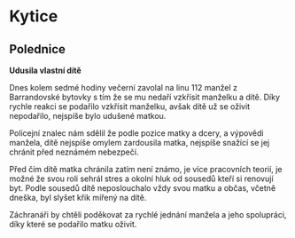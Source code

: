 # Kytice
## Polednice

**Udusila vlastní dítě**

Dnes kolem sedmé hodiny večerní zavolal na linu 112 manžel z Barrandovské bytovky s tím že se mu nedaří vzkřísit manželku a dítě.
Díky rychle reakci se podařilo vzkřísit manželku, avšak dítě už se oživit nepodařilo, nejspíše bylo udušené matkou.

Policejní znalec nám sdělil že podle pozice matky a dcery, a výpovědi manžela, dítě nejspíše omylem zardousila matka, nejspíše snažící se jej chránit před neznámém nebezpečí.

Před čím dítě matka chránila zatím není známo, je více pracovních teorií, je možné že svou roli sehrál stres a okolní hluk od sousedů kteří si renovují byt.
Podle sousedů dítě neposlouchalo vždy svou matku a občas, včetně dneška, byl slyšet křik mířený na dítě.

Záchranáři by chtěli poděkovat za rychlé jednání manžela a jeho spolupráci, díky které se podařilo matku oživit.